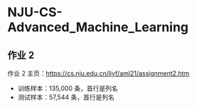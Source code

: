 # NJU-CS-Advanced_Machine_Learning

## 作业 2

作业 2 主页：https://cs.nju.edu.cn/liyf/aml21/assignment2.htm

- 训练样本：135,000 条，首行是列名
- 测试样本：57,544 条，首行是列名
